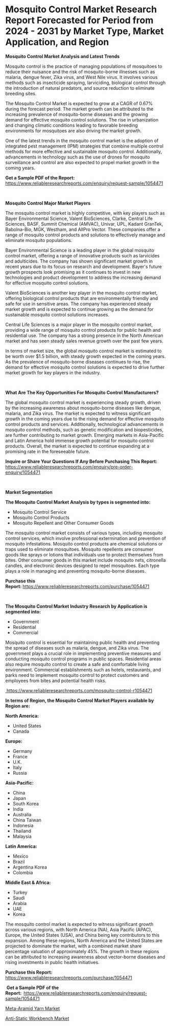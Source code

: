 <p><h1>Mosquito Control Market Research Report Forecasted for Period from 2024 -  2031 by Market Type, Market Application, and Region</h1></p><p><strong>Mosquito Control Market Analysis and Latest Trends</strong></p>
<p><p>Mosquito control is the practice of managing populations of mosquitoes to reduce their nuisance and the risk of mosquito-borne illnesses such as malaria, dengue fever, Zika virus, and West Nile virus. It involves various methods such as insecticide spraying, larviciding, biological control through the introduction of natural predators, and source reduction to eliminate breeding sites.</p><p>The Mosquito Control Market is expected to grow at a CAGR of 0.67% during the forecast period. The market growth can be attributed to the increasing prevalence of mosquito-borne diseases and the growing demand for effective mosquito control solutions. The rise in urbanization and changing climatic conditions leading to favorable breeding environments for mosquitoes are also driving the market growth.</p><p>One of the latest trends in the mosquito control market is the adoption of integrated pest management (IPM) strategies that combine multiple control methods for more effective and sustainable mosquito control. Additionally, advancements in technology such as the use of drones for mosquito surveillance and control are also expected to propel market growth in the coming years.</p></p>
<p><strong>Get a Sample PDF of the Report:&nbsp;</strong> <a href="https://www.reliableresearchreports.com/enquiry/request-sample/1054471">https://www.reliableresearchreports.com/enquiry/request-sample/1054471</a></p>
<p>&nbsp;</p>
<p><strong>Mosquito Control Major Market Players</strong></p>
<p><p>The mosquito control market is highly competitive, with key players such as Bayer Environmental Science, Valent BioSciences, Clarke, Central Life Sciences, BASF, Summit Chemical (AMVAC), Univar, UPL, Kadant GranTek, Babolna-Bio, MGK, Westham, and AllPro Vector. These companies offer a range of mosquito control products and solutions to effectively manage and eliminate mosquito populations.</p><p>Bayer Environmental Science is a leading player in the global mosquito control market, offering a range of innovative products such as larvicides and adulticides. The company has shown significant market growth in recent years due to its focus on research and development. Bayer's future growth prospects look promising as it continues to invest in new technologies and product development to address the increasing demand for effective mosquito control solutions.</p><p>Valent BioSciences is another key player in the mosquito control market, offering biological control products that are environmentally friendly and safe for use in sensitive areas. The company has experienced steady market growth and is expected to continue growing as the demand for sustainable mosquito control solutions increases.</p><p>Central Life Sciences is a major player in the mosquito control market, providing a wide range of mosquito control products for public health and residential use. The company has a strong presence in the North American market and has seen steady sales revenue growth over the past few years.</p><p>In terms of market size, the global mosquito control market is estimated to be worth over $1.5 billion, with steady growth expected in the coming years. As the prevalence of mosquito-borne diseases continues to rise, the demand for effective mosquito control solutions is expected to drive further market growth for key players in the industry.</p></p>
<p>&nbsp;</p>
<p><strong>What Are The Key Opportunities For Mosquito Control Manufacturers?</strong></p>
<p><p>The global mosquito control market is experiencing steady growth, driven by the increasing awareness about mosquito-borne diseases like dengue, malaria, and Zika virus. The market is expected to witness significant growth in the coming years due to the rising demand for effective mosquito control products and services. Additionally, technological advancements in mosquito control methods, such as genetic modification and biopesticides, are further contributing to market growth. Emerging markets in Asia-Pacific and Latin America hold immense growth potential for mosquito control products. Overall, the market is expected to continue expanding at a promising rate in the foreseeable future.</p></p>
<p><strong>Inquire or Share Your Questions If Any Before Purchasing This Report:</strong> <a href="https://www.reliableresearchreports.com/enquiry/pre-order-enquiry/1054471">https://www.reliableresearchreports.com/enquiry/pre-order-enquiry/1054471</a></p>
<p>&nbsp;</p>
<p><strong>Market Segmentation</strong></p>
<p><strong>The Mosquito Control Market Analysis by types is segmented into:</strong></p>
<p><ul><li>Mosquito Control Service</li><li>Mosquito Control Products</li><li>Mosquito Repellent and Other Consumer Goods</li></ul></p>
<p><p>The mosquito control market consists of various types, including mosquito control services, which involve professional extermination and prevention of mosquito infestations. Mosquito control products are chemical solutions or traps used to eliminate mosquitoes. Mosquito repellents are consumer goods like sprays or lotions that individuals use to protect themselves from bites. Other consumer goods in this market include mosquito nets, citronella candles, and electronic devices designed to repel mosquitoes. Each type plays a role in managing and preventing mosquito-borne diseases.</p></p>
<p><strong>Purchase this Report:&nbsp;</strong><a href="https://www.reliableresearchreports.com/purchase/1054471">https://www.reliableresearchreports.com/purchase/1054471</a></p>
<p>&nbsp;</p>
<p><strong>The Mosquito Control Market Industry Research by Application is segmented into:</strong></p>
<p><ul><li>Government</li><li>Residential</li><li>Commercial</li></ul></p>
<p><p>Mosquito control is essential for maintaining public health and preventing the spread of diseases such as malaria, dengue, and Zika virus. The government plays a crucial role in implementing preventive measures and conducting mosquito control programs in public spaces. Residential areas also require mosquito control to create a safe and comfortable living environment. Commercial establishments such as hotels, restaurants, and parks need to implement mosquito control to protect customers and employees from bites and potential health risks.</p></p>
<p><a href="https://www.reliableresearchreports.com/mosquito-control-r1054471">&nbsp;https://www.reliableresearchreports.com/mosquito-control-r1054471</a></p>
<p><strong>In terms of Region, the Mosquito Control Market Players available by Region are:</strong></p>
<p>
    <p> <strong> North America: </strong>
        <ul>
            <li>United States</li>
            <li>Canada</li>
        </ul>
        </p> 
    <p> <strong> Europe: </strong>
        <ul>
            <li>Germany</li>
            <li>France</li>
            <li>U.K.</li>
            <li>Italy</li>
            <li>Russia</li>
        </ul>
        </p> 
    <p> <strong> Asia-Pacific: </strong>
        <ul>
            <li>China</li>
            <li>Japan</li>
            <li>South Korea</li>
            <li>India</li>
            <li>Australia</li>
            <li>China Taiwan</li>
            <li>Indonesia</li>
            <li>Thailand</li>
            <li>Malaysia</li>
        </ul>
        </p> 
    <p> <strong> Latin America: </strong>
        <ul>
            <li>Mexico</li>
            <li>Brazil</li>
            <li>Argentina Korea</li>
            <li>Colombia</li>
        </ul>
        </p> 
    <p> <strong> Middle East & Africa: </strong>
        <ul>
            <li>Turkey</li>
            <li>Saudi</li>
            <li>Arabia</li>
            <li>UAE</li>
            <li>Korea</li>
        </ul>
    </p>
    </p>
<p><p>The mosquito control market is expected to witness significant growth across various regions, with North America (NA), Asia Pacific (APAC), Europe, the United States (USA), and China being key contributors to this expansion. Among these regions, North America and the United States are projected to dominate the market, with a combined market share percentage valuation of approximately 45%. The growth in these regions can be attributed to increasing awareness about vector-borne diseases and rising investments in public health initiatives.</p></p>
<p><strong>Purchase this Report: </strong><a href="https://www.reliableresearchreports.com/purchase/1054471">https://www.reliableresearchreports.com/purchase/1054471</a></p>
<p>&nbsp;<strong>Get a Sample PDF of the Report:&nbsp;&nbsp;</strong><a href="https://www.reliableresearchreports.com/enquiry/request-sample/1054471">https://www.reliableresearchreports.com/enquiry/request-sample/1054471</a></p>
<p><strong></strong></p>
<p><p><a href="https://view.publitas.com/reportprime-1/meta-aramid-yarn-market-size-is-growing-at-cagr-of-10-1-and-this-report-covers-analysis-by-type-application-growth-and-forecast-2024-2031/">Meta-Aramid Yarn Market</a></p><p><a href="https://github.com/mhrnetwork1/Market-Research-Report-List-1/blob/main/anti-static-workbench-market.md">Anti-Static Workbench Market</a></p></p>